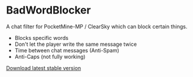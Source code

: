 <h1>BadWordBlocker</h1>
A chat filter for PocketMine-MP / ClearSky which can block certain things.

- Blocks specific words
- Don't let the player write the same message twice
- Time between chat messages (Anti-Spam)
- Anti-Caps (not fully working)

[Download latest stable version](https://github.com/jjplaying/BadWordBlocker/releases/download/1.0/BadWordBlocker_v1.0.0.phar)